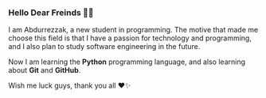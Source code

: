 ### Hello Dear Freinds 👋✨
I am Abdurrezzak, a new student in programming. The motive that made me choose this field is that I have a passion for technology and programming, and I also plan to study software engineering in the future.

Now I am learning the **Python** programming language, and also learning about **Git** and **GitHub**.

Wish me luck guys, thank you all ❤✨
<!--
**AbdurrezzakYounso/AbdurrezzakYounso** is a ✨ _special_ ✨ repository because its `README.md` (this file) appears on your GitHub profile.

Here are some ideas to get you started:

- 🔭 I’m currently working on ...
- 🌱 I’m currently learning ...
- 👯 I’m looking to collaborate on ...
- 🤔 I’m looking for help with ...
- 💬 Ask me about ...
- 📫 How to reach me: ...
- 😄 Pronouns: ...
- ⚡ Fun fact: ...
-->
